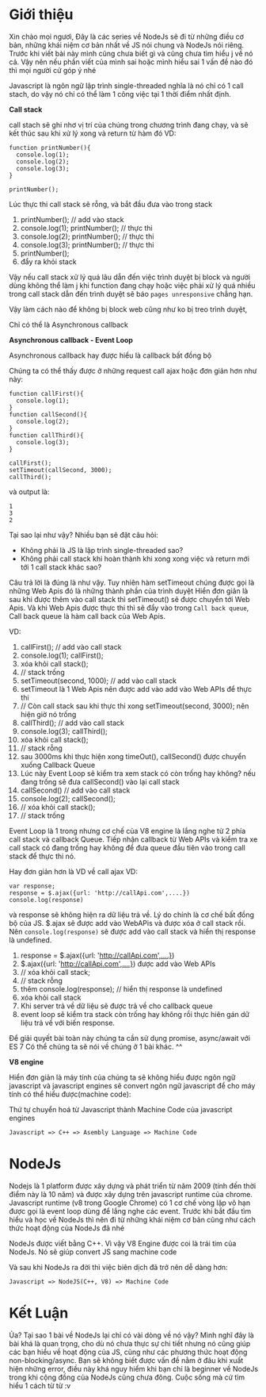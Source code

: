 # Giới thiệu
Xin chào mọi ngươì, Đây là  các series về NodeJs sẽ đi từ những điều cơ bản, những khái niệm cơ bản nhất về JS nói chung và NodeJs nói riêng. Trước khi viết bài này mình cũng chưa biết gì và cũng chưa tìm hiểu j về nó cả. Vậy nên nếu phần viết của mình sai hoặc mình hiểu sai 1 vấn đề nào đó thì mọi người cứ góp ý nhé

Javascript là ngôn ngữ lập trình single-threaded nghĩa là nó chỉ có 1 call stach, do vậy nó chỉ có thể làm 1 công việc tại 1 thời điểm nhất định.

**Call stack**

call stach sẽ ghi nhơ vị trí của chúng trong chương trình đang chạy, và sẽ kết thúc sau khi xử lý xong và return từ hàm đó
VD:

```
function printNumber(){
  console.log(1);
  console.log(2);
  console.log(3);
}

printNumber();
```

Lúc thực thi call stack sẽ rỗng, và bắt đầu đưa vào trong stack
1. printNumber(); // add vào stack
2. console.log(1);  printNumber(); // thực thi 
3. console.log(2);  printNumber(); // thực thi 
4. console.log(3);  printNumber(); // thực thi
5. printNumber();
6. đẩy ra khỏi stack

Vậy nếu call stack xử lý quá lâu dẫn đến việc trình duyệt bị block và người dùng không thể làm j khi function đang chạy hoặc việc phải xử lý quá nhiều trong call stack dẫn đến trình duyệt sẽ báo `pages unresponsive` chẳng hạn.

Vậy làm cách nào để không bị block web cũng như ko bị treo trình duyệt,

Chỉ có thể là Asynchronous callback

**Asynchronous callback - Event Loop**

Asynchronous callback hay được hiểu là callback bất đồng bộ

Chúng ta có thể thấy được ở những request call ajax hoặc đơn giản hơn  như này:

```
function callFirst(){
  console.log(1);
}
function callSecond(){
  console.log(2);
}
function callThird(){
  console.log(3);
}

callFirst();
setTimeout(callSecond, 3000);
callThird();
```
 
 và output là:
 ```
 1
 3
 2
 ```

Tại sao lại như vậy?
Nhiều bạn sẽ đặt câu hỏi:

- Không phải là JS là lập trình single-threaded sao?
- Không phải call stack khi hoàn thành khi xong xong việc và return mới tới 1 call stack khác sao?

Câu trả lời là đúng là như vậy. Tuy nhiên hàm setTimeout chúng được gọi là những Web Apis đó là những thành phần của trình duyệt 
Hiển đơn giản là sau khi được thêm vào call stack thì setTimeout() sẽ được chuyển tới Web Apis. Và khi Web Apis được thực thi thì sẽ đẩy vào trong `Call back queue`, Call back queue là hàm call back của Web Apis.

VD:
1. callFirst(); // add vào call stack
2. console.log(1);  callFirst();
3. xóa khỏi call stack();
4. // stack trống
5.  setTimeout(second, 1000); // add vào call stack
6.  setTimeout là 1 Web Apis nên được add vào add vào Web APIs để thực thi
7.  // Còn call stack sau khi thực thi xong setTimeout(second, 3000); nên hiện giờ nó trống
8.  callThird(); // add vào call stack
9.  console.log(3);  callThird();
10.  xóa khỏi call stack();
11.  // stack rỗng
12.  sau 3000ms khi thực hiện xong timeOut(),  callSecond() được chuyển xuống Callback Queue
13.  Lúc này Event Loop sẽ kiểm tra xem stack có còn trống hay không? nếu đang trống sẽ đưa callSecond() vào lại call stack
14.  callSecond() // add vào call stack
15.  console.log(2); callSecond();
16.  // xóa khỏi call stack();
17.  // stack trống

Event Loop là 1 trong nhưng cơ chế của V8 engine là lắng nghe từ 2 phía call stack và callback Queue. Tiếp nhận callback từ Web APIs và kiểm tra xe call stack có đang trống hay không để đưa queue đầu tiên vào trong call stack để thực thi nó.

Hay đơn giản hơn là VD về call ajax
VD:
```
var response;
response = $.ajax({url: 'http://callApi.com',....})
console.log(response)
```

và response sẽ không hiện ra dữ liệu trả về.  Lý do chính là cơ chế bất đồng bộ của JS.
$.ajax sẽ được add vào WebAPis và được xóa ở call stack rồi. Nên `console.log(response)` sẽ được add vào call stack và hiển thị response là undefined.
1. response = $.ajax({url: 'http://callApi.com',....})
2.  $.ajax({url: 'http://callApi.com',....}) được add vào Web APIs
3.  // xóa khỏi call stack;
4.  // stack rỗng
5.  thêm console.log(response); // hiển thị response là undefined
6.  xóa khỏi call stack
7.  Khi server trả về dữ liệu sẽ được trả về cho callback queue
8.  event loop sẽ kiểm tra stack còn trống hay không rồi thực hiên gán dữ liệu trả về với biến response.

Để giải quyết bài toàn này chúng ta cần sử dụng promise, async/await với ES 7
Có thể chúng ta sẽ nói về chúng ở 1 bài khác. ^^

**V8 engine**

Hiển đơn giản là máy tính của chúng ta sẽ không hiểu được ngôn ngữ javascript và javascript engines sẽ convert ngôn ngữ javascript để cho máy tính có thể hiểu được(machine code):

 Thứ tự chuyển hoá từ Javascript thành Machine Code của javascript engines
 
`Javascript => C++ => Asembly Language => Machine Code`

# NodeJs
Nodejs là 1 platform được xây dựng và phát triển từ năm 2009 (tính đến thời điểm này là 10 năm) và được xây dựng trên javascript runtime của chrome.
Javascript runtime (v8 trong Google Chrome) có 1 cơ chế vòng lặp vô hạn được gọi là event loop dùng để lắng nghe các event.
Trước khi bắt đầu tìm hiểu và học về NodeJs thì nên đi từ những khái niệm cơ bản cũng như cách thức hoạt động của NodeJs đã nhé

NodeJs được viết bằng C++. Vì vậy V8 Engine được coi là trái tim của NodeJs. Nó sẽ giúp convert JS sang machine code

Và sau khi NodeJs ra đời thì việc biên dịch đã trở nên dễ dàng hơn:

`Javascript => NodeJS(C++, V8) => Machine Code`


# Kết Luận
Ủa? Tại sao 1 bài về NodeJs lại chỉ có vài dòng về nó vậy?
Mình nghĩ đây là bài khá là quan trọng, cho dù nó chưa thực sự chi tiết nhưng nó cũng giúp các bạn hiểu về hoạt động của JS, cũng như các phương thức hoạt động non-blocking/async. Bạn sẽ không biết được vấn đề nằm ở đâu khi xuất hiện những error, điều này khá nguy hiểm khi bạn chỉ là beginner về NodeJs trong khi cộng đồng của NodeJs cũng chưa đông. Cuộc sống mà cứ tìm hiểu 1 cách từ từ :v